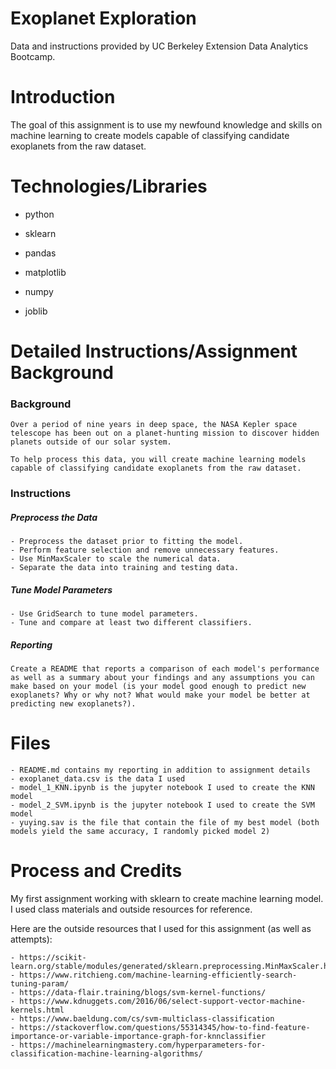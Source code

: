 # Exoplanet Exploration

Data and instructions provided by UC Berkeley Extension Data Analytics Bootcamp.

# Introduction 

The goal of this assignment is to use my newfound knowledge and skills on machine learning to create models capable of classifying candidate exoplanets from the raw dataset.

# Technologies/Libraries

- python

- sklearn

- pandas

- matplotlib

- numpy

- joblib

# Detailed Instructions/Assignment Background

### Background

    Over a period of nine years in deep space, the NASA Kepler space telescope has been out on a planet-hunting mission to discover hidden planets outside of our solar system.

    To help process this data, you will create machine learning models capable of classifying candidate exoplanets from the raw dataset.

### Instructions

##### Preprocess the Data
    - Preprocess the dataset prior to fitting the model.
    - Perform feature selection and remove unnecessary features.
    - Use MinMaxScaler to scale the numerical data.
    - Separate the data into training and testing data.

##### Tune Model Parameters

    - Use GridSearch to tune model parameters.
    - Tune and compare at least two different classifiers.

##### Reporting

    Create a README that reports a comparison of each model's performance as well as a summary about your findings and any assumptions you can make based on your model (is your model good enough to predict new exoplanets? Why or why not? What would make your model be better at predicting new exoplanets?).

# Files

    - README.md contains my reporting in addition to assignment details
    - exoplanet_data.csv is the data I used
    - model_1_KNN.ipynb is the jupyter notebook I used to create the KNN model
    - model_2_SVM.ipynb is the jupyter notebook I used to create the SVM model
    - yuying.sav is the file that contain the file of my best model (both models yield the same accuracy, I randomly picked model 2)
    
# Process and Credits

My first assignment working with sklearn to create machine learning model. I used class materials and outside resources for reference. 

Here are the outside resources that I used for this assignment (as well as attempts):

    - https://scikit-learn.org/stable/modules/generated/sklearn.preprocessing.MinMaxScaler.html
    - https://www.ritchieng.com/machine-learning-efficiently-search-tuning-param/
    - https://data-flair.training/blogs/svm-kernel-functions/
    - https://www.kdnuggets.com/2016/06/select-support-vector-machine-kernels.html
    - https://www.baeldung.com/cs/svm-multiclass-classification
    - https://stackoverflow.com/questions/55314345/how-to-find-feature-importance-or-variable-importance-graph-for-knnclassifier
    - https://machinelearningmastery.com/hyperparameters-for-classification-machine-learning-algorithms/
